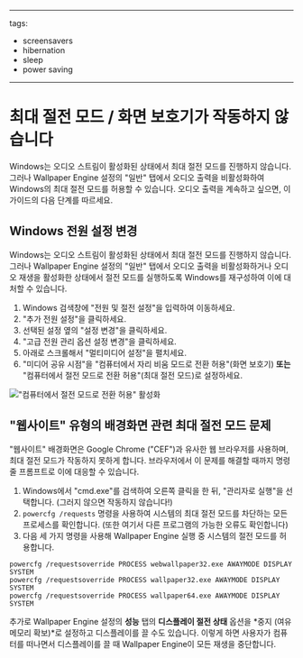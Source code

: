- - -
  tags:
  - screensavers
  - hibernation
  - sleep
  - power saving
- - -

# 최대 절전 모드 / 화면 보호기가 작동하지 않습니다

Windows는 오디오 스트림이 활성화된 상태에서 최대 절전 모드를 진행하지 않습니다. 그러나 Wallpaper Engine 설정의 "일반" 탭에서 오디오 출력을 비활성화하여 Windows의 최대 절전 모드를 허용할 수 있습니다. 오디오 출력을 계속하고 싶으면, 이 가이드의 다음 단계를 따르세요.

## Windows 전원 설정 변경

Windows는 오디오 스트림이 활성화된 상태에서 최대 절전 모드를 진행하지 않습니다. 그러나 Wallpaper Engine 설정의 "일반" 탭에서 오디오 출력을 비활성화하거나 오디오 재생을 활성화한 상태에서 절전 모드를 실행하도록 Windows를 재구성하여 이에 대처할 수 있습니다.

1. Windows 검색창에 "전원 및 절전 설정"을 입력하여 이동하세요.
2. "추가 전원 설정"을 클릭하세요.
3. 선택된 설정 옆의 "설정 변경"을 클릭하세요.
4. "고급 전원 관리 옵션 설정 변경"을 클릭하세요.
5. 아래로 스크롤해서 "멀티미디어 설정"을 펼치세요.
6. "미디어 공유 시점"을 "컴퓨터에서 자리 비움 모드로 전환 허용"(화면 보호기) **또는** "컴퓨터에서 절전 모드로 전환 허용"(최대 절전 모드)로 설정하세요.

!["컴퓨터에서 절전 모드로 전환 허용" 활성화](./power.gif)

## "웹사이트" 유형의 배경화면 관련 최대 절전 모드 문제

"웹사이트" 배경화면은 Google Chrome ("CEF")과 유사한 웹 브라우저를 사용하며, 최대 절전 모드가 작동하지 못하게 합니다. 브라우저에서 이 문제를 해결할 때까지 명령줄 프롬프트로 이에 대응할 수 있습니다.

1. Windows에서 "cmd.exe"를 검색하여 오른쪽 클릭을 한 뒤, "관리자로 실행"을 선택합니다. (그러지 않으면 작동하지 않습니다!)
2. `powercfg /requests` 명령을 사용하여 시스템의 최대 절전 모드를 차단하는 모든 프로세스를 확인합니다. (또한 여기서 다른 프로그램의 가능한 오류도 확인합니다)
3. 다음 세 가지 명령을 사용해 Wallpaper Engine 실행 중 시스템의 절전 모드를 허용합니다.

```
powercfg /requestsoverride PROCESS webwallpaper32.exe AWAYMODE DISPLAY SYSTEM
powercfg /requestsoverride PROCESS wallpaper32.exe AWAYMODE DISPLAY SYSTEM
powercfg /requestsoverride PROCESS wallpaper64.exe AWAYMODE DISPLAY SYSTEM
```

추가로 Wallpaper Engine 설정의 **성능** 탭의 **디스플레이 절전 상태** 옵션을 *중지 (여유 메모리 확보)*로 설정하고 디스플레이를 끌 수도 있습니다. 이렇게 하면 사용자가 컴퓨터를 떠나면서 디스플레이를 끌 때 Wallpaper Engine이 모든 재생을 중단합니다.